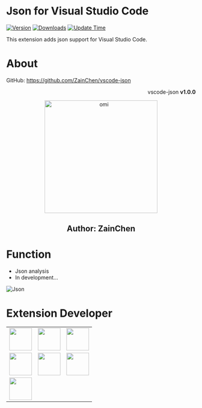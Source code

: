 # Json for Visual Studio Code
[![Version](https://img.shields.io/badge/VisualStudioMarketplace-v1.0.0-orange.svg)](https://marketplace.visualstudio.com/items?itemName=ZainChen.omi-develop)
[![Downloads](https://img.shields.io/badge/Downloads-1k%2B-brightgreen.svg)](https://marketplace.visualstudio.com/items?itemName=ZainChen.omi-develop)
[![Update Time](https://img.shields.io/badge/UpdateTime-2019%2F02%2F28%2014%3A39%3A50-blue.svg)](https://marketplace.visualstudio.com/items?itemName=ZainChen.omi-develop)

This extension adds json support for Visual Studio Code.

# About

GitHub: https://github.com/ZainChen/vscode-json

<p align="right">vscode-json <strong>v1.0.0</strong></p>
<p align="center"><img src="https://raw.githubusercontent.com/ZainChen/vscode-json/master/assets/json-z.png" alt="omi" width="300"/></p>
<h2 align="center">Author: ZainChen</h2>

# Function
- Json analysis
- In development...

<p><img src="" alt="Json"/></p>

# Extension Developer

<table>
    <tbody>
        <tr>
            <td>
                <a target="_blank" href="https://zainzy.com">
                    <img width="60px" src="https://raw.githubusercontent.com/ZainChen/vscode-json/master/assets/zain.png">
                </a>
            </td>
            <td>
                <a target="_blank" href="https://github.com/ZainChen/vscode-json">
                    <img width="60px" src="https://raw.githubusercontent.com/ZainChen/vscode-json/master/assets/zain.png">
                </a>
            </td>
            <td>
                <a target="_blank" href="https://zainzy.com">
                    <img width="60px" src="https://raw.githubusercontent.com/ZainChen/vscode-json/master/assets/zain.png">
                </a>
            </td>
        </tr>
        <tr>
            <td>
                <a target="_blank" href="https://zainzy.com">
                    <img width="60px" src="https://raw.githubusercontent.com/ZainChen/vscode-json/master/assets/zain.png">
                </a>
            </td>
            <td>
                <a target="_blank" href="https://zainzy.com">
                    <img width="60px" src="https://raw.githubusercontent.com/ZainChen/vscode-json/master/assets/zain.png">
                </a>
            </td>
            <td>
                <a target="_blank" href="https://zainzy.com">
                    <img width="60px" src="https://raw.githubusercontent.com/ZainChen/vscode-json/master/assets/zain.png">
                </a>
            </td>
        </tr>
        <tr>
            <td>
                <a target="_blank" href="https://zainzy.com">
                    <img width="60px" src="https://raw.githubusercontent.com/ZainChen/vscode-json/master/assets/zain.png">
                </a>
            </td>
        </tr>
    </tbody>
</table>
